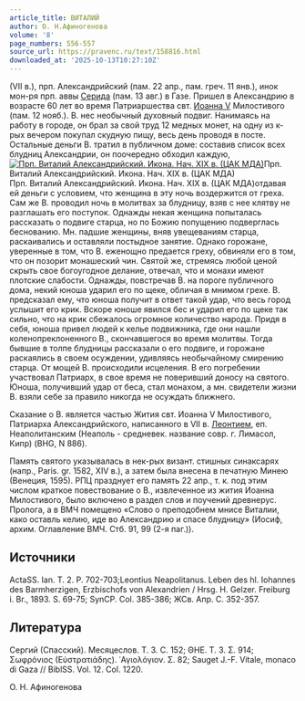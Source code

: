 ```yaml
---
article_title: ВИТАЛИЙ
author: О. Н.Афиногенова
volume: '8'
page_numbers: 556-557
source_url: https://pravenc.ru/text/158816.html
downloaded_at: '2025-10-13T10:27:10Z'
---
```


(VII в.), прп. Александрийский (пам. 22 апр., пам. греч. 11 янв.), инок мон-ря прп. аввы [Серида](https://pravenc.ru/text/Серида.html) (пам. 13 авг.) в Газе. Пришел в Александрию в возрасте 60 лет во время Патриаршества свт. [Иоанна V](<https://pravenc.ru/text/Иоанна V.html>) Милостивого (пам. 12 нояб.). В. нес необычный духовный подвиг. Нанимаясь на работу в городе, он брал за свой труд 12 медных монет, на одну из к-рых вечером покупал скудную пищу, весь день проводя в посте. Остальные деньги В. тратил в публичном доме: составив список всех блудниц Александрии, он поочередно обходил каждую,[![Прп. Виталий Александрийский. Икона. Нач. XIX в. (ЦАК МДА)](https://pravenc.ru/data/732/465/1234/i200.jpg "Кликните для увеличения картинки")](https://pravenc.ru/data/732/465/1234/i400.jpg)Прп. Виталий Александрийский. Икона. Нач. XIX в. (ЦАК МДА)  
Прп. Виталий Александрийский. Икона. Нач. XIX в. (ЦАК МДА)отдавая ей деньги с условием, что женщина в эту ночь воздержится от греха. Сам же В. проводил ночь в молитвах за блудницу, взяв с нее клятву не разглашать его поступок. Однажды некая женщина попыталась рассказать о подвиге старца, но по Божию попущению подверглась беснованию. Мн. падшие женщины, вняв увещеваниям старца, раскаивались и оставляли постыдное занятие. Однако горожане, уверенные в том, что В. еженощно предается греху, обвиняли его в том, что он позорит монашеский чин. Святой же, стремясь любой ценой скрыть свое богоугодное делание, отвечал, что и монахи имеют плотские слабости. Однажды, повстречав В. на пороге публичного дома, некий юноша ударил его по щеке, обличая в мнимом грехе. В. предсказал ему, что юноша получит в ответ такой удар, что весь город услышит его крик. Вскоре юноше явился бес и ударил его по щеке так сильно, что на крик сбежалось огромное количество народа. Придя в себя, юноша привел людей к келье подвижника, где они нашли коленопреклоненного В., скончавшегося во время молитвы. Тогда бывшие в толпе блудницы рассказали о его подвиге, и горожане раскаялись в своем осуждении, удивляясь необычайному смирению старца. От мощей В. происходили исцеления. В его погребении участвовал Патриарх, в свое время не поверивший доносу на святого. Юноша, получивший удар от беса, стал монахом, а мн. свидетели жизни В. взяли себе за правило никогда не осуждать ближнего.

Сказание о В. является частью Жития свт. Иоанна V Милостивого, Патриарха Александрийского, написанного в VII в. [Леонтием](https://pravenc.ru/text/Леонтием.html), еп. Неаполитанским (Неаполь - средневек. название совр. г. Лимасол, Кипр) (BHG, N 886).

Память святого указывалась в нек-рых визант. стишных синаксарях (напр., Paris. gr. 1582, XIV в.), а затем была внесена в печатную Минею (Венеция, 1595). РПЦ празднует его память 22 апр., т. к. под этим числом краткое повествование о В., извлеченное из жития Иоанна Милостивого, было включено в раздел слов и поучений древнерус. Пролога, а в ВМЧ помещено «Слово о преподобнем мнисе Виталии, како оставль келию, иде во Александрию и спасе блудницу» (Иосиф, архим. Оглавление ВМЧ. Стб. 91, 99 (2-я паг.)).

## Источники

ActaSS. Ian. T. 2. P. 702-703;Leontius Neapolitanus. Leben des hl. Iohannes des Barmherzigen, Erzbischofs von Alexandrien / Hrsg. H. Gelzer. Freiburg i. Br., 1893. S. 69-75; SynCP. Col. 385-386; ЖСв. Апр. С. 352-357.

## Литература

Сергий (Спасский). Месяцеслов. Т. 3. С. 152; ΘΗΕ. Τ. 3. Σ. 914; Σωφρόνιος (Εὐστρατιάδης). ῾Αγιολόγιον. Σ. 82; Sauget J.-F. Vitale, monaco di Gaza // BiblSS. Vol. 12. Col. 1220.

О. Н.  Афиногенова
